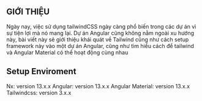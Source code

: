 ## GIỚI THIỆU
Ngày nay, việc sử dụng tailwindCSS ngày càng phổ biến trong các dự án vì sự tiện lợi mà nó mang lại. Dự án Angular cũng không nằm ngoài xu hướng này, bài viết này sẽ giới thiệu khái quát về Tailwind cũng như cách setup framework này vào một dự án Angular, cũng như tìm hiểu cách để tailwind và Angular Material có thể hoạt động cùng nhau
## Setup Enviroment
Nx: version 13.x.x
Angular: version 13.x.x
Angular Material: version 13.x.x
Tailwindcss: version 3.x.x
